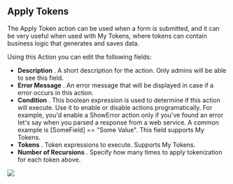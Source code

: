 ## Apply Tokens

The Apply Token action can be used when a form is submitted, and it can be very useful when used with My Tokens, where tokens can contain business logic that generates and saves data.

Using this Action you can edit the following fields:

* **Description**
  . A short description for the action. Only admins will be able to see this field.
* **Error Message**
  . An error message that will be displayed in case if a error occurs in this action.
* **Condition**
  . This boolean expression is used to determine if this action will execute. Use it to enable or disable actions programatically. For example, you'd enable a ShowError action only if you've found an error let's say when you parsed a response from a web service. A common example is \[SomeField\] == "Some Value". This field supports My Tokens.
* **Tokens**
  . Token expressions to execute. Supports My Tokens.
* **Number of Recursions**
  . Specify how many times to apply tokenization for each token above.    

![](https://static.dnnsharp.com/documentation/apply_tokens.png)

